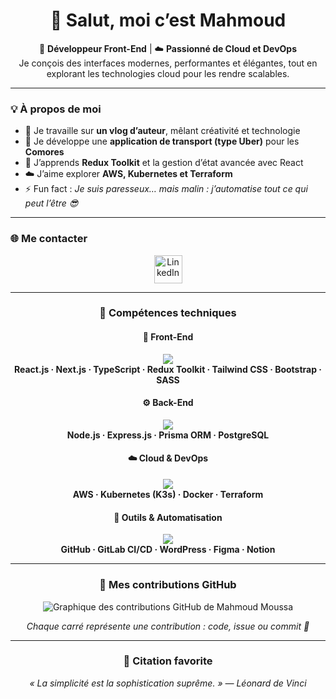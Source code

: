 <h1 align="center">👋 Salut, moi c’est Mahmoud</h1>

<p align="center">
🎨 <b>Développeur Front-End</b> | ☁️ <b>Passionné de Cloud et DevOps</b>  
<br/>
Je conçois des interfaces modernes, performantes et élégantes, tout en explorant les technologies cloud pour les rendre scalables.
</p>

---

### 💡 À propos de moi  
- 🎥 Je travaille sur **un vlog d’auteur**, mêlant créativité et technologie  
- 🚖 Je développe une **application de transport (type Uber)** pour les **Comores**  
- 🌱 J’apprends **Redux Toolkit** et la gestion d’état avancée avec React  
- ☁️ J’aime explorer **AWS, Kubernetes et Terraform**  
- ⚡ Fun fact : *Je suis paresseux… mais malin : j’automatise tout ce qui peut l’être 😎*  

---

### 🌐 Me contacter  
<p align="center">
<a href="https://www.linkedin.com/in/mahamoudmoussa1" target="_blank">
  <img src="https://skillicons.dev/icons?i=linkedin" width="45" alt="LinkedIn"/>
</a>
</p>

---

<h3 align="center">🧠 Compétences techniques</h3>

<h4 align="center">🎨 Front-End</h4>
<p align="center">
  <img src="https://skillicons.dev/icons?i=react,nextjs,typescript,redux,tailwind,bootstrap,sass" /><br/>
  <b>React.js · Next.js · TypeScript · Redux Toolkit · Tailwind CSS · Bootstrap · SASS</b>
</p>

<h4 align="center">⚙️ Back-End</h4>
<p align="center">
  <img src="https://skillicons.dev/icons?i=nodejs,express,prisma,postgresql" /><br/>
  <b>Node.js · Express.js · Prisma ORM · PostgreSQL</b>
</p>

<h4 align="center">☁️ Cloud & DevOps</h4>
<p align="center">
  <img src="https://skillicons.dev/icons?i=aws,kubernetes,docker,terraform" /><br/>
  <b>AWS · Kubernetes (K3s) · Docker · Terraform</b>
</p>

<h4 align="center">🧰 Outils & Automatisation</h4>
<p align="center">
  <img src="https://skillicons.dev/icons?i=github,gitlab,wordpress,n8n,figma,notion" /><br/>
  <b>GitHub · GitLab CI/CD · WordPress ·  Figma · Notion</b>
</p>

---

<h3 align="center">📅 Mes contributions GitHub</h3>
<p align="center">
  <img src="https://github-readme-activity-graph.vercel.app/graph?username=Mahmoud974&bg_color=0D1117&color=00AEFF&line=00AEFF&point=FFFFFF&hide_border=true" alt="Graphique des contributions GitHub de Mahmoud Moussa" />
</p>

<p align="center"><i>Chaque carré représente une contribution : code, issue ou commit 💪</i></p>

---

<h3 align="center">💬 Citation favorite</h3>
<p align="center"><i>« La simplicité est la sophistication suprême. » — Léonard de Vinci</i></p>


